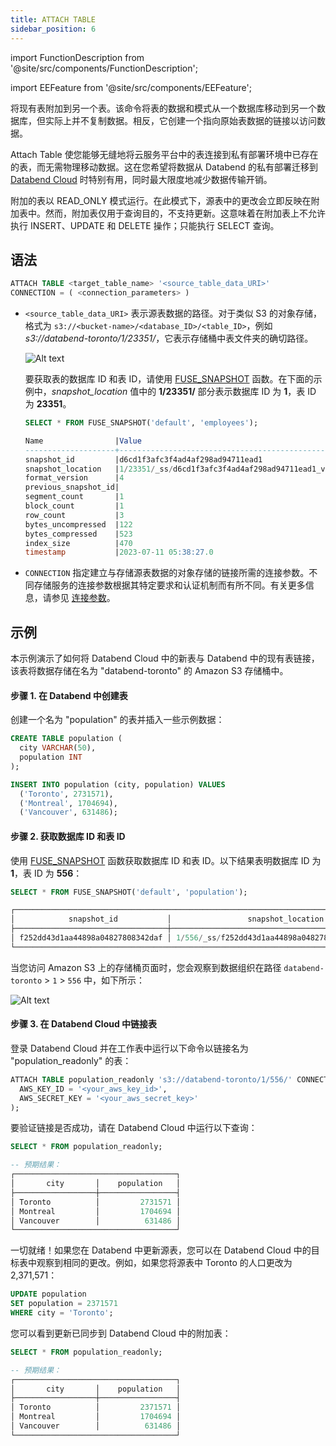 ```yaml
---
title: ATTACH TABLE
sidebar_position: 6
---
```


import FunctionDescription from '@site/src/components/FunctionDescription';

<FunctionDescription description="引入或更新版本：v1.2.549"/>

import EEFeature from '@site/src/components/EEFeature';

<EEFeature featureName='ATTACH TABLE'/>

将现有表附加到另一个表。该命令将表的数据和模式从一个数据库移动到另一个数据库，但实际上并不复制数据。相反，它创建一个指向原始表数据的链接以访问数据。

Attach Table 使您能够无缝地将云服务平台中的表连接到私有部署环境中已存在的表，而无需物理移动数据。这在您希望将数据从 Databend 的私有部署迁移到 [Databend Cloud](https://www.databend.com) 时特别有用，同时最大限度地减少数据传输开销。

附加的表以 READ_ONLY 模式运行。在此模式下，源表中的更改会立即反映在附加表中。然而，附加表仅用于查询目的，不支持更新。这意味着在附加表上不允许执行 INSERT、UPDATE 和 DELETE 操作；只能执行 SELECT 查询。

## 语法

```sql
ATTACH TABLE <target_table_name> '<source_table_data_URI>'
CONNECTION = ( <connection_parameters> )
```

- `<source_table_data_URI>` 表示源表数据的路径。对于类似 S3 的对象存储，格式为 `s3://<bucket-name>/<database_ID>/<table_ID>`，例如 _s3://databend-toronto/1/23351/_，它表示存储桶中表文件夹的确切路径。

  ![Alt text](/img/sql/attach.png)

  要获取表的数据库 ID 和表 ID，请使用 [FUSE_SNAPSHOT](../../../20-sql-functions/16-system-functions/fuse_snapshot.md) 函数。在下面的示例中，_snapshot_location_ 值中的 **1/23351/** 部分表示数据库 ID 为 **1**，表 ID 为 **23351**。

  ```sql
  SELECT * FROM FUSE_SNAPSHOT('default', 'employees');

  Name                |Value                                              |
  --------------------+---------------------------------------------------+
  snapshot_id         |d6cd1f3afc3f4ad4af298ad94711ead1                   |
  snapshot_location   |1/23351/_ss/d6cd1f3afc3f4ad4af298ad94711ead1_v4.mpk|
  format_version      |4                                                  |
  previous_snapshot_id|                                                   |
  segment_count       |1                                                  |
  block_count         |1                                                  |
  row_count           |3                                                  |
  bytes_uncompressed  |122                                                |
  bytes_compressed    |523                                                |
  index_size          |470                                                |
  timestamp           |2023-07-11 05:38:27.0                              |
  ```

- `CONNECTION` 指定建立与存储源表数据的对象存储的链接所需的连接参数。不同存储服务的连接参数根据其特定要求和认证机制而有所不同。有关更多信息，请参见 [连接参数](../../../00-sql-reference/51-connect-parameters.md)。

## 示例

本示例演示了如何将 Databend Cloud 中的新表与 Databend 中的现有表链接，该表将数据存储在名为 "databend-toronto" 的 Amazon S3 存储桶中。

#### 步骤 1. 在 Databend 中创建表

创建一个名为 "population" 的表并插入一些示例数据：

```sql title='Databend:'
CREATE TABLE population (
  city VARCHAR(50),
  population INT
);

INSERT INTO population (city, population) VALUES
  ('Toronto', 2731571),
  ('Montreal', 1704694),
  ('Vancouver', 631486);
```

#### 步骤 2. 获取数据库 ID 和表 ID

使用 [FUSE_SNAPSHOT](../../../20-sql-functions/16-system-functions/fuse_snapshot.md) 函数获取数据库 ID 和表 ID。以下结果表明数据库 ID 为 **1**，表 ID 为 **556**：

```sql title='Databend:'
SELECT * FROM FUSE_SNAPSHOT('default', 'population');

┌──────────────────────────────────────────────────────────────────────────────────────────────────────────────────────────────────────────────────────────────────────────────────────────────────────────────────────────────────────────────────────────┐
│            snapshot_id           │                 snapshot_location                 │ format_version │ previous_snapshot_id │ segment_count │ block_count │ row_count │ bytes_uncompressed │ bytes_compressed │ index_size │          timestamp         │
├──────────────────────────────────┼───────────────────────────────────────────────────┼────────────────┼──────────────────────┼───────────────┼─────────────┼───────────┼────────────────────┼──────────────────┼────────────┼────────────────────────────┤
│ f252dd43d1aa44898a04827808342daf │ 1/556/_ss/f252dd43d1aa44898a04827808342daf_v4.mpk │              4 │ NULL                 │             1 │           1 │         3 │                 70 │              448 │        531 │ 2023-11-01 02:35:47.325319 │
└──────────────────────────────────────────────────────────────────────────────────────────────────────────────────────────────────────────────────────────────────────────────────────────────────────────────────────────────────────────────────────────┘
```

当您访问 Amazon S3 上的存储桶页面时，您会观察到数据组织在路径 `databend-toronto` > `1` > `556` 中，如下所示：

![Alt text](/img/sql/attach-table-2.png)

#### 步骤 3. 在 Databend Cloud 中链接表

登录 Databend Cloud 并在工作表中运行以下命令以链接名为 "population_readonly" 的表：

```sql title='Databend Cloud:'
ATTACH TABLE population_readonly 's3://databend-toronto/1/556/' CONNECTION = (
  AWS_KEY_ID = '<your_aws_key_id>',
  AWS_SECRET_KEY = '<your_aws_secret_key>'
);
```

要验证链接是否成功，请在 Databend Cloud 中运行以下查询：

```sql title='Databend Cloud:'
SELECT * FROM population_readonly;

-- 预期结果：
┌────────────────────────────────────┐
│       city       │    population   │
├──────────────────┼─────────────────┤
│ Toronto          │         2731571 │
│ Montreal         │         1704694 │
│ Vancouver        │          631486 │
└────────────────────────────────────┘
```

一切就绪！如果您在 Databend 中更新源表，您可以在 Databend Cloud 中的目标表中观察到相同的更改。例如，如果您将源表中 Toronto 的人口更改为 2,371,571：

```sql title='Databend:'
UPDATE population
SET population = 2371571
WHERE city = 'Toronto';
```

您可以看到更新已同步到 Databend Cloud 中的附加表：

```sql title='Databend Cloud:'
SELECT * FROM population_readonly;

-- 预期结果：
┌────────────────────────────────────┐
│       city       │    population   │
├──────────────────┼─────────────────┤
│ Toronto          │         2371571 │
│ Montreal         │         1704694 │
│ Vancouver        │          631486 │
└────────────────────────────────────┘
```